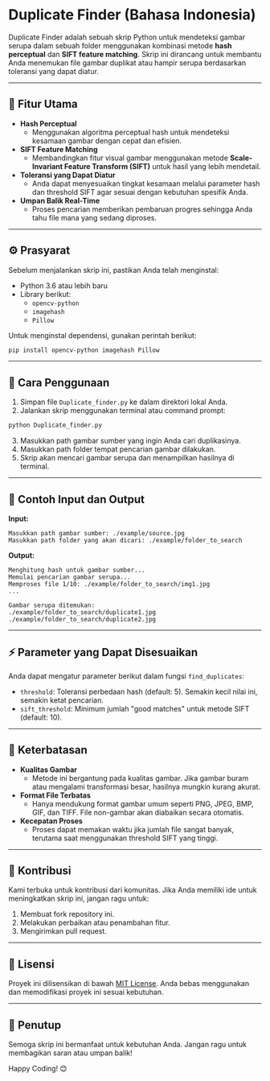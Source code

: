 # Duplicate Finder (Bahasa Indonesia)

Duplicate Finder adalah sebuah skrip Python untuk mendeteksi gambar serupa dalam sebuah folder menggunakan kombinasi metode **hash perceptual** dan **SIFT feature matching**. Skrip ini dirancang untuk membantu Anda menemukan file gambar duplikat atau hampir serupa berdasarkan toleransi yang dapat diatur.

---

## 🎯 Fitur Utama

- **Hash Perceptual**
  - Menggunakan algoritma perceptual hash untuk mendeteksi kesamaan gambar dengan cepat dan efisien.
- **SIFT Feature Matching**
  - Membandingkan fitur visual gambar menggunakan metode **Scale-Invariant Feature Transform (SIFT)** untuk hasil yang lebih mendetail.
- **Toleransi yang Dapat Diatur**
  - Anda dapat menyesuaikan tingkat kesamaan melalui parameter hash dan threshold SIFT agar sesuai dengan kebutuhan spesifik Anda.
- **Umpan Balik Real-Time**
  - Proses pencarian memberikan pembaruan progres sehingga Anda tahu file mana yang sedang diproses.

---

## ⚙️ Prasyarat

Sebelum menjalankan skrip ini, pastikan Anda telah menginstal:

- Python 3.6 atau lebih baru
- Library berikut:
  - `opencv-python`
  - `imagehash`
  - `Pillow`

Untuk menginstal dependensi, gunakan perintah berikut:

```bash
pip install opencv-python imagehash Pillow
```

---

## 🚀 Cara Penggunaan

1. Simpan file `Duplicate_finder.py` ke dalam direktori lokal Anda.
2. Jalankan skrip menggunakan terminal atau command prompt:

```bash
python Duplicate_finder.py
```

3. Masukkan path gambar sumber yang ingin Anda cari duplikasinya.
4. Masukkan path folder tempat pencarian gambar dilakukan.
5. Skrip akan mencari gambar serupa dan menampilkan hasilnya di terminal.

---

## 📝 Contoh Input dan Output

**Input:**

```
Masukkan path gambar sumber: ./example/source.jpg
Masukkan path folder yang akan dicari: ./example/folder_to_search
```

**Output:**

```
Menghitung hash untuk gambar sumber...
Memulai pencarian gambar serupa...
Memproses file 1/10: ./example/folder_to_search/img1.jpg
...

Gambar serupa ditemukan:
./example/folder_to_search/duplicate1.jpg
./example/folder_to_search/duplicate2.jpg
```

---

## ⚡ Parameter yang Dapat Disesuaikan

Anda dapat mengatur parameter berikut dalam fungsi `find_duplicates`:

- `threshold`: Toleransi perbedaan hash (default: 5). Semakin kecil nilai ini, semakin ketat pencarian.
- `sift_threshold`: Minimum jumlah "good matches" untuk metode SIFT (default: 10).

---

## 🚧 Keterbatasan

- **Kualitas Gambar**
  - Metode ini bergantung pada kualitas gambar. Jika gambar buram atau mengalami transformasi besar, hasilnya mungkin kurang akurat.
- **Format File Terbatas**
  - Hanya mendukung format gambar umum seperti PNG, JPEG, BMP, GIF, dan TIFF. File non-gambar akan diabaikan secara otomatis.
- **Kecepatan Proses**
  - Proses dapat memakan waktu jika jumlah file sangat banyak, terutama saat menggunakan threshold SIFT yang tinggi.

---

## 🤝 Kontribusi

Kami terbuka untuk kontribusi dari komunitas. Jika Anda memiliki ide untuk meningkatkan skrip ini, jangan ragu untuk:

1. Membuat fork repository ini.
2. Melakukan perbaikan atau penambahan fitur.
3. Mengirimkan pull request.

---

## 📜 Lisensi

Proyek ini dilisensikan di bawah [MIT License](LICENSE). Anda bebas menggunakan dan memodifikasi proyek ini sesuai kebutuhan.

---

## 🎉 Penutup

Semoga skrip ini bermanfaat untuk kebutuhan Anda. Jangan ragu untuk membagikan saran atau umpan balik!

Happy Coding! 😊

